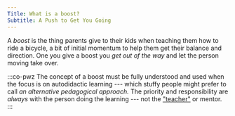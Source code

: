```yaml
---
Title: What is a boost?
Subtitle: A Push to Get You Going
---
```


A *boost* is the thing parents give to their kids when teaching them how to ride a bicycle, a bit of initial momentum to help them get their balance and direction. One you give a boost you *get out of the way* and let the person moving take over.

:::co-pwz
The concept of a boost must be fully understood and used when the focus is on autodidactic learning --- which stuffy people might prefer to call *an alternative pedagogical approach.* The priority and responsibility are *always* with the person doing the learning --- not the ["teacher"](/what/teacher/) or mentor.
:::
